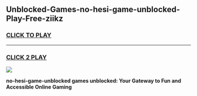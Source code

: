 
## Unblocked-Games-no-hesi-game-unblocked-Play-Free-ziikz
<h3>
<a href="https://premium76.site?title=no-hesi-game-unblocked&ref=23A">CLICK TO PLAY</a></h3>
<hr>

<h3>
<a href="https://premium76.site?title=no-hesi-game-unblocked&ref=23A">CLICK 2 PLAY</a>
  
</h3>

<a href="https://premium76.site?title=no-hesi-game-unblocked&ref=23A"><img src="https://clearcache.store/games.png"></a>


**no-hesi-game-unblocked games unblocked: Your Gateway to Fun and Accessible Online Gaming**
